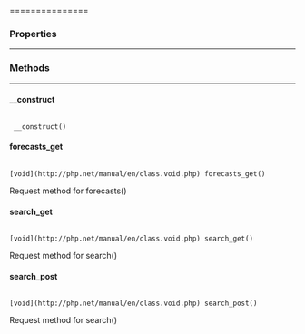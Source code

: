 ===============

### Properties
----------



### Methods
----------

#### __construct

<code>
 __construct()
</code>



#### forecasts_get

<code>
[void](http://php.net/manual/en/class.void.php) forecasts_get()
</code>

Request method for forecasts()

#### search_get

<code>
[void](http://php.net/manual/en/class.void.php) search_get()
</code>

Request method for search()

#### search_post

<code>
[void](http://php.net/manual/en/class.void.php) search_post()
</code>

Request method for search()

